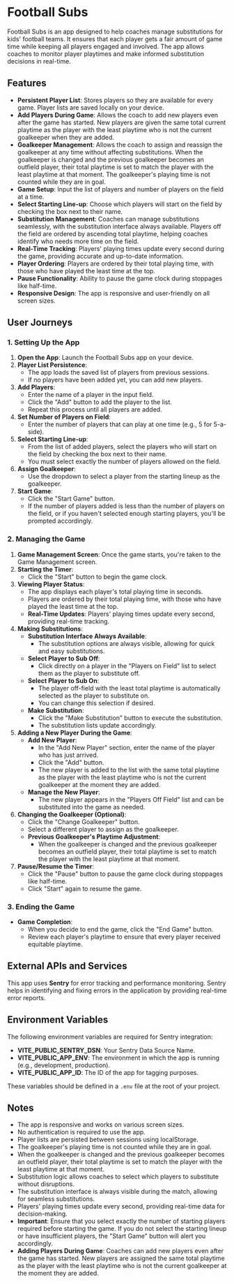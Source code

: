 # Football Subs

Football Subs is an app designed to help coaches manage substitutions for kids' football teams. It ensures that each player gets a fair amount of game time while keeping all players engaged and involved. The app allows coaches to monitor player playtimes and make informed substitution decisions in real-time.

## Features

- **Persistent Player List**: Stores players so they are available for every game. Player lists are saved locally on your device.
- **Add Players During Game**: Allows the coach to add new players even after the game has started. New players are given the same total current playtime as the player with the least playtime who is not the current goalkeeper when they are added.
- **Goalkeeper Management**: Allows the coach to assign and reassign the goalkeeper at any time without affecting substitutions. When the goalkeeper is changed and the previous goalkeeper becomes an outfield player, their total playtime is set to match the player with the least playtime at that moment. The goalkeeper's playing time is not counted while they are in goal.
- **Game Setup**: Input the list of players and number of players on the field at a time.
- **Select Starting Line-up**: Choose which players will start on the field by checking the box next to their name.
- **Substitution Management**: Coaches can manage substitutions seamlessly, with the substitution interface always available. Players off the field are ordered by ascending total playtime, helping coaches identify who needs more time on the field.
- **Real-Time Tracking**: Players' playing times update every second during the game, providing accurate and up-to-date information.
- **Player Ordering**: Players are ordered by their total playing time, with those who have played the least time at the top.
- **Pause Functionality**: Ability to pause the game clock during stoppages like half-time.
- **Responsive Design**: The app is responsive and user-friendly on all screen sizes.

## User Journeys

### 1. Setting Up the App

1. **Open the App**: Launch the Football Subs app on your device.
2. **Player List Persistence**:
   - The app loads the saved list of players from previous sessions.
   - If no players have been added yet, you can add new players.
3. **Add Players**:
   - Enter the name of a player in the input field.
   - Click the "Add" button to add the player to the list.
   - Repeat this process until all players are added.
4. **Set Number of Players on Field**:
   - Enter the number of players that can play at one time (e.g., 5 for 5-a-side).
5. **Select Starting Line-up**:
   - From the list of added players, select the players who will start on the field by checking the box next to their name.
   - You must select exactly the number of players allowed on the field.
6. **Assign Goalkeeper**:
   - Use the dropdown to select a player from the starting lineup as the goalkeeper.
7. **Start Game**:
   - Click the "Start Game" button.
   - If the number of players added is less than the number of players on the field, or if you haven't selected enough starting players, you'll be prompted accordingly.

### 2. Managing the Game

1. **Game Management Screen**: Once the game starts, you're taken to the Game Management screen.
2. **Starting the Timer**:
   - Click the "Start" button to begin the game clock.
3. **Viewing Player Status**:
   - The app displays each player's total playing time in seconds.
   - Players are ordered by their total playing time, with those who have played the least time at the top.
   - **Real-Time Updates**: Players' playing times update every second, providing real-time tracking.
4. **Making Substitutions**:
   - **Substitution Interface Always Available**:
     - The substitution options are always visible, allowing for quick and easy substitutions.
   - **Select Player to Sub Off**:
     - Click directly on a player in the "Players on Field" list to select them as the player to substitute off.
   - **Select Player to Sub On**:
     - The player off-field with the least total playtime is automatically selected as the player to substitute on.
     - You can change this selection if desired.
   - **Make Substitution**:
     - Click the "Make Substitution" button to execute the substitution.
     - The substitution lists update accordingly.
5. **Adding a New Player During the Game**:
   - **Add New Player**:
     - In the "Add New Player" section, enter the name of the player who has just arrived.
     - Click the "Add" button.
     - The new player is added to the list with the same total playtime as the player with the least playtime who is not the current goalkeeper at the moment they are added.
   - **Manage the New Player**:
     - The new player appears in the "Players Off Field" list and can be substituted into the game as needed.
6. **Changing the Goalkeeper (Optional)**:
   - Click the "Change Goalkeeper" button.
   - Select a different player to assign as the goalkeeper.
   - **Previous Goalkeeper's Playtime Adjustment**:
     - When the goalkeeper is changed and the previous goalkeeper becomes an outfield player, their total playtime is set to match the player with the least playtime at that moment.
7. **Pause/Resume the Timer**:
   - Click the "Pause" button to pause the game clock during stoppages like half-time.
   - Click "Start" again to resume the game.

### 3. Ending the Game

- **Game Completion**:
  - When you decide to end the game, click the "End Game" button.
  - Review each player's playtime to ensure that every player received equitable playtime.

## External APIs and Services

This app uses **Sentry** for error tracking and performance monitoring. Sentry helps in identifying and fixing errors in the application by providing real-time error reports.

## Environment Variables

The following environment variables are required for Sentry integration:

- **VITE_PUBLIC_SENTRY_DSN**: Your Sentry Data Source Name.
- **VITE_PUBLIC_APP_ENV**: The environment in which the app is running (e.g., development, production).
- **VITE_PUBLIC_APP_ID**: The ID of the app for tagging purposes.

These variables should be defined in a `.env` file at the root of your project.

## Notes

- The app is responsive and works on various screen sizes.
- No authentication is required to use the app.
- Player lists are persisted between sessions using localStorage.
- The goalkeeper's playing time is not counted while they are in goal.
- When the goalkeeper is changed and the previous goalkeeper becomes an outfield player, their total playtime is set to match the player with the least playtime at that moment.
- Substitution logic allows coaches to select which players to substitute without disruptions.
- The substitution interface is always visible during the match, allowing for seamless substitutions.
- Players' playing times update every second, providing real-time data for decision-making.
- **Important**: Ensure that you select exactly the number of starting players required before starting the game. If you do not select the starting lineup or have insufficient players, the "Start Game" button will alert you accordingly.
- **Adding Players During Game**: Coaches can add new players even after the game has started. New players are assigned the same total playtime as the player with the least playtime who is not the current goalkeeper at the moment they are added.